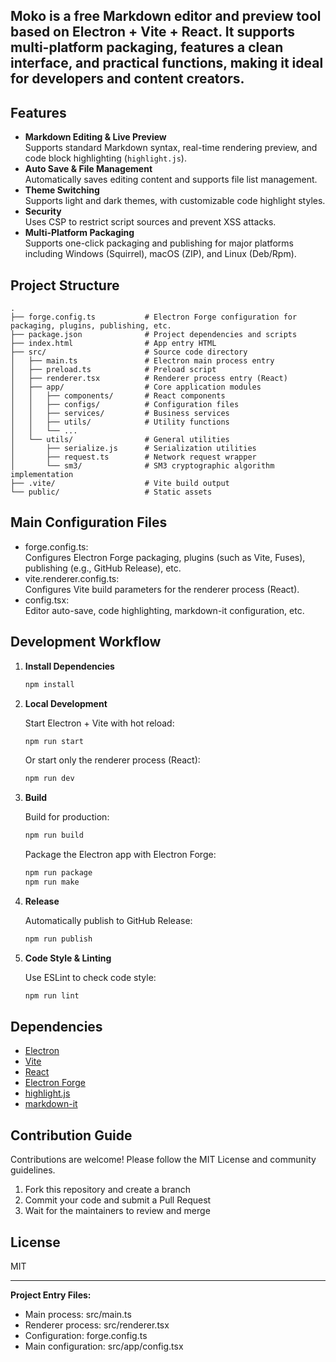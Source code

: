## Moko is a free Markdown editor and preview tool based on Electron + Vite + React. It supports multi-platform packaging, features a clean interface, and practical functions, making it ideal for developers and content creators.

## Features

- **Markdown Editing & Live Preview**  
  Supports standard Markdown syntax, real-time rendering preview, and code block highlighting (`highlight.js`).
- **Auto Save & File Management**  
  Automatically saves editing content and supports file list management.
- **Theme Switching**  
  Supports light and dark themes, with customizable code highlight styles.
- **Security**  
  Uses CSP to restrict script sources and prevent XSS attacks.
- **Multi-Platform Packaging**  
  Supports one-click packaging and publishing for major platforms including Windows (Squirrel), macOS (ZIP), and Linux (Deb/Rpm).

## Project Structure

```
.
├── forge.config.ts           # Electron Forge configuration for packaging, plugins, publishing, etc.
├── package.json              # Project dependencies and scripts
├── index.html                # App entry HTML
├── src/                      # Source code directory
│   ├── main.ts               # Electron main process entry
│   ├── preload.ts            # Preload script
│   ├── renderer.tsx          # Renderer process entry (React)
│   ├── app/                  # Core application modules
│   │   ├── components/       # React components
│   │   ├── configs/          # Configuration files
│   │   ├── services/         # Business services
│   │   ├── utils/            # Utility functions
│   │   └── ...               
│   └── utils/                # General utilities
│       ├── serialize.js      # Serialization utilities
│       ├── request.ts        # Network request wrapper
│       └── sm3/              # SM3 cryptographic algorithm implementation
├── .vite/                    # Vite build output
└── public/                   # Static assets
```

## Main Configuration Files

- forge.config.ts:  
  Configures Electron Forge packaging, plugins (such as Vite, Fuses), publishing (e.g., GitHub Release), etc.
- vite.renderer.config.ts:  
  Configures Vite build parameters for the renderer process (React).
- config.tsx:  
  Editor auto-save, code highlighting, markdown-it configuration, etc.

## Development Workflow

1. **Install Dependencies**

   ```sh
   npm install
   ```

2. **Local Development**

   Start Electron + Vite with hot reload:

   ```sh
   npm run start
   ```

   Or start only the renderer process (React):

   ```sh
   npm run dev
   ```

3. **Build**

   Build for production:

   ```sh
   npm run build
   ```

   Package the Electron app with Electron Forge:

   ```sh
   npm run package
   npm run make
   ```

4. **Release**

   Automatically publish to GitHub Release:

   ```sh
   npm run publish
   ```

5. **Code Style & Linting**

   Use ESLint to check code style:

   ```sh
   npm run lint
   ```

## Dependencies

- [Electron](https://www.electronjs.org/)
- [Vite](https://vitejs.dev/)
- [React](https://react.dev/)
- [Electron Forge](https://www.electronforge.io/)
- [highlight.js](https://highlightjs.org/)
- [markdown-it](https://github.com/markdown-it/markdown-it)

## Contribution Guide

Contributions are welcome! Please follow the MIT License and community guidelines.

1. Fork this repository and create a branch
2. Commit your code and submit a Pull Request
3. Wait for the maintainers to review and merge

## License

MIT

---

**Project Entry Files:**  
- Main process: src/main.ts  
- Renderer process: src/renderer.tsx  
- Configuration: forge.config.ts  
- Main configuration: src/app/config.tsx